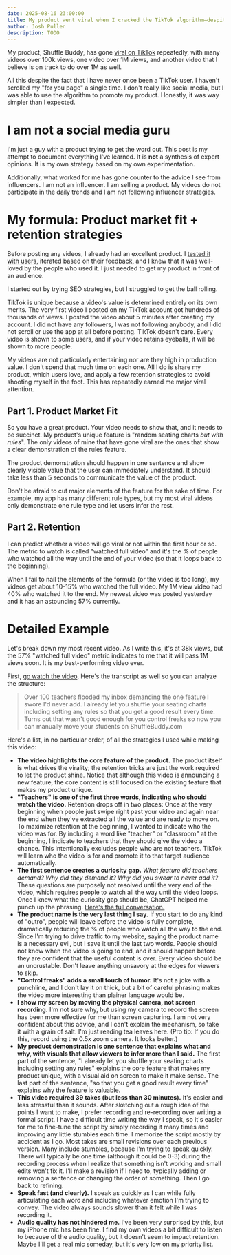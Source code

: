 ```yaml
---
date: 2025-08-16 23:00:00
title: My product went viral when I cracked the TikTok algorithm–despite never being a TikTok user myself.
author: Josh Pullen
description: TODO
---
```


My product, Shuffle Buddy, has gone [viral on TikTok](https://www.tiktok.com/@josh_pullen) repeatedly, with many videos over 100k views, one video over 1M views, and another video that I believe is on track to do over 1M as well.

All this despite the fact that I have never once been a TikTok user. I haven't scrolled my "for you page" a single time. I don't really like social media, but I was able to use the algorithm to promote my product. Honestly, it was way simpler than I expected.

# I am not a social media guru

I'm just a guy with a product trying to get the word out. This post is my attempt to document everything I've learned. It is **not** a synthesis of expert opinions. It is my own strategy based on my own experimentation.

Additionally, what worked for me has gone counter to the advice I see from influencers. I am not an influencer. I am selling a product. My videos do not participate in the daily trends and I am not following influencer strategies.

# My formula: Product market fit + retention strategies

Before posting any videos, I already had an excellent product. I [tested it with users](https://www.joshuapullen.com/blog/you-dont-know-your-users-until-you-watch-them), iterated based on their feedback, and I knew that it was well-loved by the people who used it. I just needed to get my product in front of an audience.

I started out by trying SEO strategies, but I struggled to get the ball rolling.

TikTok is unique because a video's value is determined entirely on its own merits. The very first video I posted on my TikTok account got hundreds of thousands of views. I posted the video about 5 minutes after creating my account. I did not have any followers, I was not following anybody, and I did not scroll or use the app at all before posting. TikTok doesn't care. Every video is shown to some users, and if your video retains eyeballs, it will be shown to more people.

My videos are not particularly entertaining nor are they high in production value. I don't spend that much time on each one. All I do is share my product, which users love, and apply a few retention strategies to avoid shooting myself in the foot. This has repeatedly earned me major viral attention.

## Part 1. Product Market Fit

So you have a great product. Your video needs to show that, and it needs to be succinct. My product's unique feature is "random seating charts _but with rules_". The only videos of mine that have gone viral are the ones that show a clear demonstration of the rules feature.

The product demonstration should happen in one sentence and show clearly visible value that the user can immediately understand. It should take less than 5 seconds to communicate the value of the product.

Don't be afraid to cut major elements of the feature for the sake of time. For example, my app has many different rule types, but my most viral videos only demonstrate one rule type and let users infer the rest.

## Part 2. Retention

I can predict whether a video will go viral or not within the first hour or so. The metric to watch is called "watched full video" and it's the % of people who watched all the way until the end of your video (so that it loops back to the beginning).

When I fail to nail the elements of the formula (or the video is too long), my videos get about 10-15% who watched the full video. My 1M view video had 40% who watched it to the end. My newest video was posted yesterday and it has an astounding 57% currently.

# Detailed Example

Let's break down my most recent video. As I write this, it's at 38k views, but the 57% "watched full video" metric indicates to me that it will pass 1M views soon. It is my best-performing video ever.

First, [go watch the video](https://www.tiktok.com/@josh_pullen/video/7538831614181182775). Here's the transcript as well so you can analyze the structure:

> Over 100 teachers flooded my inbox demanding the one feature I swore I'd never add. I already let you shuffle your seating charts including setting any rules so that you get a good result every time. Turns out that wasn't good enough for you control freaks so now you can manually move your students on ShuffleBuddy.com

Here's a list, in no particular order, of all the strategies I used while making this video:

- **The video highlights the core feature of the product.** The product itself is what drives the virality; the retention tricks are just the work required to let the product shine. Notice that although this video is announcing a new feature, the core content is still focused on the existing feature that makes my product unique.
- **"Teachers" is one of the first three words, indicating who should watch the video.** Retention drops off in two places: Once at the very beginning when people just swipe right past your video and again near the end when they've extracted all the value and are ready to move on. To maximize retention at the beginning, I wanted to indicate who the video was for. By including a word like "teacher" or "classroom" at the beginning, I indicate to teachers that they should give the video a chance. This intentionally excludes people who are not teachers. TikTok will learn who the video is for and promote it to that target audience automatically.
- **The first sentence creates a curiosity gap.** _What feature did teachers demand? Why did they demand it? Why did you swear to never add it?_ These questions are purposely not resolved until the very end of the video, which requires people to watch all the way until the video loops. Once I knew what the curiosity gap should be, ChatGPT helped me punch up the phrasing. [Here's the full conversation.](https://chatgpt.com/share/68a0c6fd-ea58-8010-999e-1da9e6867b91)
- **The product name is the very last thing I say.** If you start to do any kind of "outro", people will leave before the video is fully complete, dramatically reducing the % of people who watch all the way to the end. Since I'm trying to drive traffic to my website, saying the product name is a necessary evil, but I save it until the last two words. People should not know when the video is going to end, and it should happen before they are confident that the useful content is over. Every video should be an uncrustable. Don't leave anything unsavory at the edges for viewers to skip.
- **"Control freaks" adds a small touch of humor.** It's not a joke with a punchline, and I don't lay it on thick, but a bit of careful phrasing makes the video more interesting than plainer language would be.
- **I show my screen by moving the physical camera, not screen recording.** I'm not sure why, but using my camera to record the screen has been more effective for me than screen capturing. I am not very confident about this advice, and I can't explain the mechanism, so take it with a grain of salt. I'm just reading tea leaves here. (Pro tip: If you do this, record using the 0.5x zoom camera. It looks better.)
- **My product demonstration is one sentence that explains what and why, with visuals that allow viewers to infer more than I said.** The first part of the sentence, "I already let you shuffle your seating charts including setting any rules" explains the core feature that makes my product unique, with a visual aid on screen to make it make sense. The last part of the sentence, "so that you get a good result every time" explains why the feature is valuable.
- **This video required 39 takes (but less than 30 minutes).** It's easier and less stressful than it sounds. After sketching out a rough idea of the points I want to make, I prefer recording and re-recording over writing a formal script. I have a difficult time writing the way I speak, so it's easier for me to fine-tune the script by simply recording it many times and improving any little stumbles each time. I memorize the script mostly by accident as I go. Most takes are small revisions over each previous version. Many include stumbles, because I'm trying to speak quickly. There will typically be one time (although it could be 0-3) during the recording process when I realize that something isn't working and small edits won't fix it. I'll make a revision if I need to, typically adding or removing a sentence or changing the order of something. Then I go back to refining.
- **Speak fast (and clearly).** I speak as quickly as I can while fully articulating each word and including whatever emotion I'm trying to convey. The video always sounds slower than it felt while I was recording it.
- **Audio quality has not hindered me.** I've been very surprised by this, but my iPhone mic has been fine. I find my own videos a bit difficult to listen to because of the audio quality, but it doesn't seem to impact retention. Maybe I'll get a real mic someday, but it's very low on my priority list.
